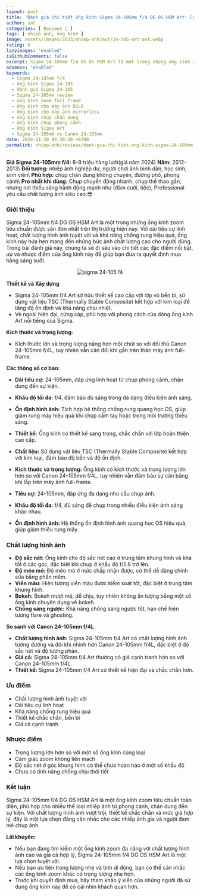```yaml
---
layout: post
title: 'Đánh giá chi tiết ống kính Sigma 24-105mm f/4 DG OS HSM Art: Còn đáng để đầu tư?'
author: sal
categories: [ Reviews 📝 ]
tags: [ nhiếp ảnh, ống kính ]
image: assets/images/2023/nhiep-anh/avt/24-105-art-avt.webp
rating: 5
lazyimages: "enabled"
isGithubComments: false
excerpt: Sigma 24-105mm f/4 DG OS HSM Art là một trong những ống kính zoom tiêu chuẩn được săn đón nhất trên thị trường hiện nay. Với dải tiêu cự linh hoạt, chất lượng hình ảnh tuyệt vời và khả năng chống rung hiệu quả, ống kính này hứa hẹn mang đến những bức ảnh chất lượng cao cho người dùng. Trong bài đánh giá này, chúng ta sẽ đi sâu vào chi tiết các đặc điểm nổi bật, ưu và nhược điểm của ống kính này để giúp bạn đưa ra quyết định mua hàng sáng suốt.
adsense: "enabled"
keywords:
  - Sigma 24-105mm f/4
  - ống kính Sigma 24-105
  - đánh giá Sigma 24-105
  - Sigma 24-105mm review
  - ống kính zoom full frame
  - ống kính cho máy ảnh DSLR
  - ống kính cho máy ảnh mirrorless
  - ống kính chụp chân dung
  - ống kính chụp phong cảnh
  - ống kính Sigma Art
  - Sigma 24-105mm vs Canon 24-105mm
date: 2024-11-30 04:30:10 +0700
permalink: nhiep-anh/reviews/danh-gia-chi-tiet-ong-kinh-sigma-24-105mm-f4-art-cho-may-anh-full-frame
---
```


**Giá Sigma 24-105mm f/4:** 8-9 triệu hàng lướt(giá năm 2024)
**Năm:** 2012-2013\\
**Đối tượng:** nhiếp ảnh nghiệp dư, người chơi ảnh bình dân, học sinh, sinh viên\\
**Phù hợp:** chụp chân dung không chuyên, đường phố, phong cảnh\\
**Pro nhất khi dùng**: Chụp chuyển động nhanh, chụp thể thao gần, nhưng nơi thiếu sáng hành động mạnh như (đám cưới, tiệc), Professional yêu cầu chất lượng ảnh siêu cao.😎

### **Giới thiệu**

Sigma 24-105mm f/4 DG OS HSM Art là một trong những ống kính zoom tiêu chuẩn được săn đón nhất trên thị trường hiện nay. Với dải tiêu cự linh hoạt, chất lượng hình ảnh tuyệt vời và khả năng chống rung hiệu quả, ống kính này hứa hẹn mang đến những bức ảnh chất lượng cao cho người dùng. Trong bài đánh giá này, chúng ta sẽ đi sâu vào chi tiết các đặc điểm nổi bật, ưu và nhược điểm của ống kính này để giúp bạn đưa ra quyết định mua hàng sáng suốt.

<div class="content" style="text-align:center; ">
<img loading="lazy" src="https://lh3.googleusercontent.com/pw/AP1GczNrObtHJAZHWp6CMbZ2dnhNr-X5QfF-TzEtoZ6BCCq6_yA6x_Mty6BU7t9g6QhxSc2PR3Eoonz5BID5mfhPfOSM3FdzVWJF3vzBhfMXyDqlyDanah1dCBY6Y0NrXOxnUBdliQ6c8IGvmLuq43bv-FxfMA=w1376-h917-s-no-gm?authuser=1" title="sigma 24-105 f4 canon r8" alt="sigma 24-105 f4"></div>

**Thiết kế và Xây dựng**

*   Sigma 24-105mm f/4 Art sở hữu thiết kế cao cấp với lớp vỏ bền bỉ, sử dụng vật liệu TSC (Thermally Stable Composite) kết hợp với kim loại để tăng độ ổn định và khả năng chịu nhiệt.
*   Vẻ ngoài hiện đại, cứng cáp, phù hợp với phong cách của dòng ống kính Art nổi tiếng của Sigma.

**Kích thước và trọng lượng:**

*   Kích thước lớn và trọng lượng nặng hơn một chút so với đối thủ Canon 24-105mm f/4L, tuy nhiên vẫn cân đối khi gắn trên thân máy ảnh full-frame.

**Các thông số cơ bản:**

*   **Dải tiêu cự:** 24-105mm, đáp ứng linh hoạt từ chụp phong cảnh, chân dung đến sự kiện.
*   **Khẩu độ tối đa:** f/4, đảm bảo đủ sáng trong đa dạng điều kiện ánh sáng.
*   **Ổn định hình ảnh:** Tích hợp hệ thống chống rung quang học OS, giúp giảm rung máy hiệu quả khi chụp cầm tay hoặc trong môi trường thiếu sáng.


*   **Thiết kế:** Ống kính có thiết kế sang trọng, chắc chắn với lớp hoàn thiện cao cấp.
*   **Chất liệu:** Sử dụng vật liệu TSC (Thermally Stable Composite) kết hợp với kim loại, đảm bảo độ bền và độ ổn định.
*   **Kích thước và trọng lượng:** Ống kính có kích thước và trọng lượng lớn hơn so với Canon 24-105mm f/4L, tuy nhiên vẫn đảm bảo sự cân bằng khi lắp trên máy ảnh full-frame.
*   **Tiêu cự:** 24-105mm, đáp ứng đa dạng nhu cầu chụp ảnh.
*   **Khẩu độ tối đa:** f/4, đủ sáng để chụp trong nhiều điều kiện ánh sáng khác nhau.
*   **Ổn định hình ảnh:** Hệ thống ổn định hình ảnh quang học OS hiệu quả, giúp giảm thiểu rung máy.

### **Chất lượng hình ảnh**

*   **Độ sắc nét:** Ống kính cho độ sắc nét cao ở trung tâm khung hình và khá tốt ở các góc, đặc biệt khi chụp ở khẩu độ f/5.6 trở lên.
*   **Độ méo mó:** Độ méo mó ở mức chấp nhận được, có thể dễ dàng chỉnh sửa bằng phần mềm.
*   **Viền màu:** Hiện tượng viền màu được kiểm soát tốt, đặc biệt ở trung tâm khung hình.
*   **Bokeh:** Bokeh mượt mà, dễ chịu, tuy nhiên không ấn tượng bằng một số ống kính chuyên dụng về bokeh.
*   **Chống sáng ngược:** Khả năng chống sáng ngược tốt, hạn chế hiện tượng flare và ghosting.

**So sánh với Canon 24-105mm f/4L**

*   **Chất lượng hình ảnh:** Sigma 24-105mm f/4 Art có chất lượng hình ảnh tương đương và đôi khi nhỉnh hơn Canon 24-105mm f/4L, đặc biệt ở độ sắc nét và độ tương phản.
*   **Giá cả:** Sigma 24-105mm f/4 Art thường có giá cạnh tranh hơn so với Canon 24-105mm f/4L.
*   **Thiết kế:** Sigma 24-105mm f/4 Art có thiết kế hiện đại và chắc chắn hơn.

### **Ưu điểm**

*   Chất lượng hình ảnh tuyệt vời
*   Dải tiêu cự linh hoạt
*   Khả năng chống rung hiệu quả
*   Thiết kế chắc chắn, bền bỉ
*   Giá cả cạnh tranh

### **Nhược điểm**

*   Trọng lượng lớn hơn so với một số ống kính cùng loại
*   Cảm giác zoom không liền mạch
*   Độ sắc nét ở góc khung hình có thể chưa hoàn hảo ở một số khẩu độ
*   Chưa có tính năng chống chịu thời tiết

### **Kết luận**

Sigma 24-105mm f/4 DG OS HSM Art là một ống kính zoom tiêu chuẩn toàn diện, phù hợp cho nhiều thể loại nhiếp ảnh từ phong cảnh, chân dung đến sự kiện. Với chất lượng hình ảnh vượt trội, thiết kế chắc chắn và mức giá hợp lý, đây là một lựa chọn đáng cân nhắc cho các nhiếp ảnh gia và người đam mê chụp ảnh.

**Lời khuyên:**

*   Nếu bạn đang tìm kiếm một ống kính zoom đa năng với chất lượng hình ảnh cao và giá cả hợp lý, Sigma 24-105mm f/4 DG OS HSM Art là một lựa chọn tuyệt vời.
*   Nếu bạn ưu tiên trọng lượng nhẹ và tính di động, bạn có thể cân nhắc các ống kính zoom khác có trọng lượng nhẹ hơn.
*   Trước khi quyết định mua, hãy tham khảo ý kiến của những người đã sử dụng ống kính này để có cái nhìn khách quan hơn.
